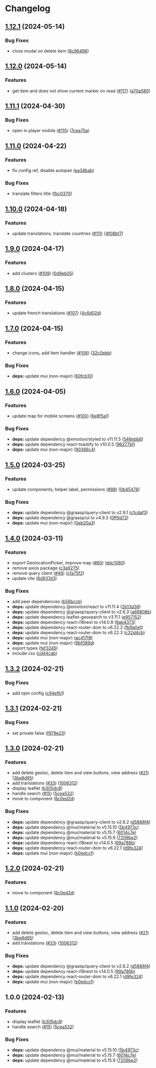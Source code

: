 # Changelog

## [1.12.1](https://github.com/graasp/graasp-map/compare/v1.12.0...v1.12.1) (2024-05-14)


### Bug Fixes

* close modal on delete item ([8c96496](https://github.com/graasp/graasp-map/commit/8c9649631001ad44b725de92ecdf324630198b7d))

## [1.12.0](https://github.com/graasp/graasp-map/compare/v1.11.1...v1.12.0) (2024-05-14)


### Features

* get item and does not show current marker on read ([#117](https://github.com/graasp/graasp-map/issues/117)) ([a70a580](https://github.com/graasp/graasp-map/commit/a70a5806adcb0d49b02496cf6bc56198999a0f40))

## [1.11.1](https://github.com/graasp/graasp-map/compare/v1.11.0...v1.11.1) (2024-04-30)


### Bug Fixes

* open in player mobile ([#115](https://github.com/graasp/graasp-map/issues/115)) ([7cea75a](https://github.com/graasp/graasp-map/commit/7cea75a0f40d1204a58533e0610ff5f722b19c7a))

## [1.11.0](https://github.com/graasp/graasp-map/compare/v1.10.0...v1.11.0) (2024-04-22)


### Features

* fix config ref, disable autopan ([ea34bab](https://github.com/graasp/graasp-map/commit/ea34bab988a8188a25d9232e8be01a90999607de))


### Bug Fixes

* translate filters title ([fbc0370](https://github.com/graasp/graasp-map/commit/fbc03706a748dba65b52f5a843732852c0f0113a))

## [1.10.0](https://github.com/graasp/graasp-map/compare/v1.9.0...v1.10.0) (2024-04-18)


### Features

* update translations, translate countries ([#111](https://github.com/graasp/graasp-map/issues/111)) ([4f08bf7](https://github.com/graasp/graasp-map/commit/4f08bf75fb98e5382cf0852d6c07d4e4b32bf1a4))

## [1.9.0](https://github.com/graasp/graasp-map/compare/v1.8.0...v1.9.0) (2024-04-17)


### Features

* add clusters ([#109](https://github.com/graasp/graasp-map/issues/109)) ([0d9eb05](https://github.com/graasp/graasp-map/commit/0d9eb05d20240a64e7efeac58972b3b78c6f3c58))

## [1.8.0](https://github.com/graasp/graasp-map/compare/v1.7.0...v1.8.0) (2024-04-15)


### Features

* update french translations ([#107](https://github.com/graasp/graasp-map/issues/107)) ([4c6d02d](https://github.com/graasp/graasp-map/commit/4c6d02d8e46f3b6660589f0641e041523801ab60))

## [1.7.0](https://github.com/graasp/graasp-map/compare/v1.6.0...v1.7.0) (2024-04-15)


### Features

* change icons, add item handler ([#106](https://github.com/graasp/graasp-map/issues/106)) ([32c0ebb](https://github.com/graasp/graasp-map/commit/32c0ebb56dbec14d2be73d839a3eb1a89145e33b))


### Bug Fixes

* **deps:** update mui (non-major) ([60fcb10](https://github.com/graasp/graasp-map/commit/60fcb10b90174338b2f2355013322cc2a5700451))

## [1.6.0](https://github.com/graasp/graasp-map/compare/v1.5.0...v1.6.0) (2024-04-05)


### Features

* update map for mobile screens ([#100](https://github.com/graasp/graasp-map/issues/100)) ([6e8f5a1](https://github.com/graasp/graasp-map/commit/6e8f5a1c99b90cdf9a79721c68b0b4f5ab652e16))


### Bug Fixes

* **deps:** update dependency @emotion/styled to v11.11.5 ([546ebb6](https://github.com/graasp/graasp-map/commit/546ebb6380a65fa01453a6d4f06b6b55d03087bb))
* **deps:** update dependency react-toastify to v10.0.5 ([96277bf](https://github.com/graasp/graasp-map/commit/96277bf669b2e0c31c01aa53329b4c44ead449e8))
* **deps:** update mui (non-major) ([90366c4](https://github.com/graasp/graasp-map/commit/90366c40a17dcc99fc3d1c03f4801b295472182e))

## [1.5.0](https://github.com/graasp/graasp-map/compare/v1.4.0...v1.5.0) (2024-03-25)


### Features

* update components, helper label, permissions ([#88](https://github.com/graasp/graasp-map/issues/88)) ([0b45478](https://github.com/graasp/graasp-map/commit/0b45478bfccafbf91fe01c8069e9775d21119c75))


### Bug Fixes

* **deps:** update dependency @graasp/query-client to v2.9.1 ([c1cdaf3](https://github.com/graasp/graasp-map/commit/c1cdaf3b10496dd36707596c6accb04e561c1034))
* **deps:** update dependency @graasp/ui to v4.9.3 ([0ff9d72](https://github.com/graasp/graasp-map/commit/0ff9d72d6434ebf76f97ca36471f63ba3197daa0))
* **deps:** update mui (non-major) ([0eb20a3](https://github.com/graasp/graasp-map/commit/0eb20a3839c806c7128460997fa8be995a5bf53e))

## [1.4.0](https://github.com/graasp/graasp-map/compare/v1.3.2...v1.4.0) (2024-03-11)


### Features

* export GeolocationPicker, improve map ([#60](https://github.com/graasp/graasp-map/issues/60)) ([ddc1080](https://github.com/graasp/graasp-map/commit/ddc1080a92943439038f81e098f8cfdde9cb8f0f))
* remove axios package ([c3a9275](https://github.com/graasp/graasp-map/commit/c3a9275df4d7271a18e23368f6737bd1acedaba9))
* remove query client ([#46](https://github.com/graasp/graasp-map/issues/46)) ([cfa75f2](https://github.com/graasp/graasp-map/commit/cfa75f2d6a449a2e790d621e321c22b2576cdef2))
* update vite ([6d937d3](https://github.com/graasp/graasp-map/commit/6d937d3ae41f4a9c71b4624460df15b794819781))


### Bug Fixes

* add peer dependencies ([b56bccb](https://github.com/graasp/graasp-map/commit/b56bccbcb09c49bb5f824e6ae15afc85680dc73d))
* **deps:** update dependency @emotion/react to v11.11.4 ([2b13d36](https://github.com/graasp/graasp-map/commit/2b13d36dac28520729ef92f000df45db4cd7abc9))
* **deps:** update dependency @graasp/query-client to v2.6.3 ([a66808b](https://github.com/graasp/graasp-map/commit/a66808b79b9dc0102b1a8698bea60ae63242e58c))
* **deps:** update dependency leaflet-geosearch to v3.11.1 ([e957152](https://github.com/graasp/graasp-map/commit/e9571527bcdb1e54c7846fe981b1403639bc0b68))
* **deps:** update dependency react-i18next to v14.0.8 ([9ab4373](https://github.com/graasp/graasp-map/commit/9ab43733e8e0b221e642939479c9b379c51bac46))
* **deps:** update dependency react-router-dom to v6.22.2 ([fb9a0e1](https://github.com/graasp/graasp-map/commit/fb9a0e140409b2ac17c3fe6a71147c09cc71cd72))
* **deps:** update dependency react-router-dom to v6.22.3 ([c32d4cb](https://github.com/graasp/graasp-map/commit/c32d4cb6fc5e6e0b5e87bba8b551c29677549f20))
* **deps:** update mui (non-major) ([ac417f8](https://github.com/graasp/graasp-map/commit/ac417f8292aa43b856b80d62578c9705878545d4))
* **deps:** update mui (non-major) ([9bf089d](https://github.com/graasp/graasp-map/commit/9bf089d851dc38966c8668a36f509c2325f4b9af))
* export types ([fef3245](https://github.com/graasp/graasp-map/commit/fef324502b5adb8e4510b9691cc393a0f07a6cc5))
* include css ([cd44cab](https://github.com/graasp/graasp-map/commit/cd44cabeab26232541ae5d201b6181196a4980eb))

## [1.3.2](https://github.com/graasp/graasp-map/compare/v1.3.1...v1.3.2) (2024-02-21)


### Bug Fixes

* add npm config ([c94efb1](https://github.com/graasp/graasp-map/commit/c94efb107e412b629a88f665ddfa0a2331f7f3c8))

## [1.3.1](https://github.com/graasp/graasp-map/compare/v1.3.0...v1.3.1) (2024-02-21)


### Bug Fixes

* set private false ([f979e23](https://github.com/graasp/graasp-map/commit/f979e235ff423f9160b0876ce0e521a0b134958e))

## [1.3.0](https://github.com/graasp/graasp-map/compare/v1.2.0...v1.3.0) (2024-02-21)


### Features

* add delete geoloc, delete item and view buttons, view address ([#21](https://github.com/graasp/graasp-map/issues/21)) ([3be8d95](https://github.com/graasp/graasp-map/commit/3be8d957e84e81e21de5f613d8e0b81147198f93))
* add translations ([#33](https://github.com/graasp/graasp-map/issues/33)) ([1006312](https://github.com/graasp/graasp-map/commit/100631287c6c39e3a61894c6af6faa904f8ee745))
* display leaflet ([b305dc8](https://github.com/graasp/graasp-map/commit/b305dc846b1fb8f3096b6e8a5c67fdead69353ef))
* handle search ([#15](https://github.com/graasp/graasp-map/issues/15)) ([5cea532](https://github.com/graasp/graasp-map/commit/5cea532b066d0a0717479a9429737cf1c86bf0fb))
* move to component ([8c0ed2d](https://github.com/graasp/graasp-map/commit/8c0ed2df32dba45c4a60b4e8f4d704913e6cb8a0))


### Bug Fixes

* **deps:** update dependency @graasp/query-client to v2.6.2 ([d5886f4](https://github.com/graasp/graasp-map/commit/d5886f4c7e07166f3def3e666bbb8a772812e3d3))
* **deps:** update dependency @mui/material to v5.15.10 ([5b4973c](https://github.com/graasp/graasp-map/commit/5b4973c5a6b97a9f6564dd26aa107e915011aabb))
* **deps:** update dependency @mui/material to v5.15.7 ([6014c7e](https://github.com/graasp/graasp-map/commit/6014c7e1dcb66628f6b3db5b093dd20303424211))
* **deps:** update dependency @mui/material to v5.15.9 ([7209be2](https://github.com/graasp/graasp-map/commit/7209be2f4ca2cc4739a5e47d3e2be59b7af614b7))
* **deps:** update dependency react-i18next to v14.0.5 ([99a786b](https://github.com/graasp/graasp-map/commit/99a786bdf3701c59f4782f50db2bd2f7dfb49f31))
* **deps:** update dependency react-router-dom to v6.22.1 ([d9fe324](https://github.com/graasp/graasp-map/commit/d9fe324f3d7f56a19bb0188b1d3963244d6e906d))
* **deps:** update mui (non-major) ([b0edccf](https://github.com/graasp/graasp-map/commit/b0edccfff672f9fb8bbe3854476184a2f1f07404))

## [1.2.0](https://github.com/graasp/graasp-map/compare/v1.1.0...v1.2.0) (2024-02-21)


### Features

* move to component ([8c0ed2d](https://github.com/graasp/graasp-map/commit/8c0ed2df32dba45c4a60b4e8f4d704913e6cb8a0))

## [1.1.0](https://github.com/graasp/graasp-map/compare/v1.0.0...v1.1.0) (2024-02-20)


### Features

* add delete geoloc, delete item and view buttons, view address ([#21](https://github.com/graasp/graasp-map/issues/21)) ([3be8d95](https://github.com/graasp/graasp-map/commit/3be8d957e84e81e21de5f613d8e0b81147198f93))
* add translations ([#33](https://github.com/graasp/graasp-map/issues/33)) ([1006312](https://github.com/graasp/graasp-map/commit/100631287c6c39e3a61894c6af6faa904f8ee745))


### Bug Fixes

* **deps:** update dependency @graasp/query-client to v2.6.2 ([d5886f4](https://github.com/graasp/graasp-map/commit/d5886f4c7e07166f3def3e666bbb8a772812e3d3))
* **deps:** update dependency react-i18next to v14.0.5 ([99a786b](https://github.com/graasp/graasp-map/commit/99a786bdf3701c59f4782f50db2bd2f7dfb49f31))
* **deps:** update dependency react-router-dom to v6.22.1 ([d9fe324](https://github.com/graasp/graasp-map/commit/d9fe324f3d7f56a19bb0188b1d3963244d6e906d))
* **deps:** update mui (non-major) ([b0edccf](https://github.com/graasp/graasp-map/commit/b0edccfff672f9fb8bbe3854476184a2f1f07404))

## 1.0.0 (2024-02-13)


### Features

* display leaflet ([b305dc8](https://github.com/graasp/graasp-map/commit/b305dc846b1fb8f3096b6e8a5c67fdead69353ef))
* handle search ([#15](https://github.com/graasp/graasp-map/issues/15)) ([5cea532](https://github.com/graasp/graasp-map/commit/5cea532b066d0a0717479a9429737cf1c86bf0fb))


### Bug Fixes

* **deps:** update dependency @mui/material to v5.15.10 ([5b4973c](https://github.com/graasp/graasp-map/commit/5b4973c5a6b97a9f6564dd26aa107e915011aabb))
* **deps:** update dependency @mui/material to v5.15.7 ([6014c7e](https://github.com/graasp/graasp-map/commit/6014c7e1dcb66628f6b3db5b093dd20303424211))
* **deps:** update dependency @mui/material to v5.15.9 ([7209be2](https://github.com/graasp/graasp-map/commit/7209be2f4ca2cc4739a5e47d3e2be59b7af614b7))
